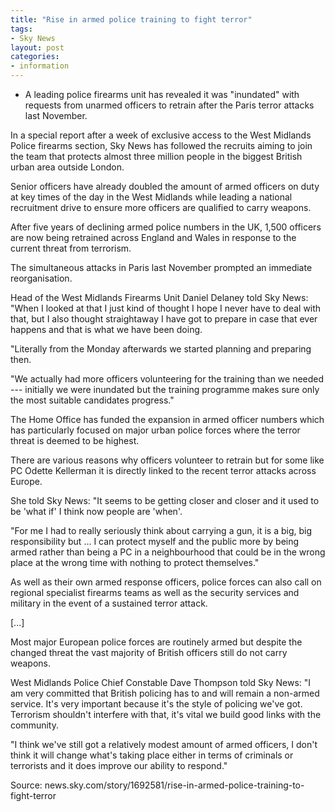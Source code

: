 ```yaml
---
title: "Rise in armed police training to fight terror"
tags:
- Sky News
layout: post
categories:
- information
---
```


- A leading police firearms unit has revealed it was "inundated" with requests from unarmed officers to retrain after the Paris terror attacks last November.

In a special report after a week of exclusive access to the West Midlands Police firearms section, Sky News has followed the recruits aiming to join the team that protects almost three million people in the biggest British urban area outside London.

Senior officers have already doubled the amount of armed officers on duty at key times of the day in the West Midlands while leading a national recruitment drive to ensure more officers are qualified to carry weapons.

After five years of declining armed police numbers in the UK, 1,500 officers are now being retrained across England and Wales in response to the current threat from terrorism.

The simultaneous attacks in Paris last November prompted an immediate reorganisation.

Head of the West Midlands Firearms Unit Daniel Delaney told Sky News: "When I looked at that I just kind of thought I hope I never have to deal with that, but I also thought straightaway I have got to prepare in case that ever happens and that is what we have been doing.

"Literally from the Monday afterwards we started planning and preparing then.

"We actually had more officers volunteering for the training than we needed --- initially we were inundated but the training programme makes sure only the most suitable candidates progress."

The Home Office has funded the expansion in armed officer numbers which has particularly focused on major urban police forces where the terror threat is deemed to be highest.

There are various reasons why officers volunteer to retrain but for some like PC Odette Kellerman it is directly linked to the recent terror attacks across Europe.

She told Sky News: "It seems to be getting closer and closer and it used to be 'what if' I think now people are 'when'.

"For me I had to really seriously think about carrying a gun, it is a big, big responsibility but ... I can protect myself and the public more by being armed rather than being a PC in a neighbourhood that could be in the wrong place at the wrong time with nothing to protect themselves."

As well as their own armed response officers, police forces can also call on regional specialist firearms teams as well as the security services and military in the event of a sustained terror attack.

\[...\]

Most major European police forces are routinely armed but despite the changed threat the vast majority of British officers still do not carry weapons.

West Midlands Police Chief Constable Dave Thompson told Sky News: "I am very committed that British policing has to and will remain a non-armed service. It's very important because it's the style of policing we've got. Terrorism shouldn't interfere with that, it's vital we build good links with the community.

"I think we've still got a relatively modest amount of armed officers, I don't think it will change what's taking place either in terms of criminals or terrorists and it does improve our ability to respond."

Source: news.sky.com/story/1692581/rise-in-armed-police-training-to-fight-terror
